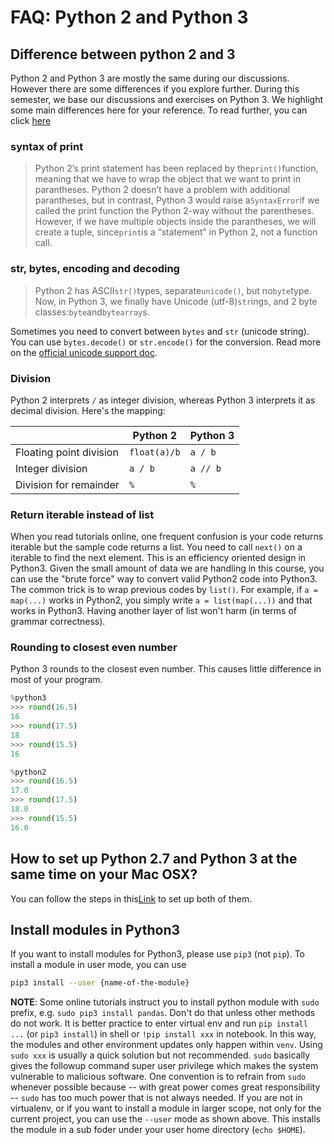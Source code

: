 # FAQ: Python 2 and Python 3

## Difference between python 2 and 3

Python 2 and Python 3 are mostly the same during our discussions. However there are some differences if you explore further. During this semester, we base our discussions and exercises on Python 3. We highlight some main differences here for your reference. To read further, you can click [here](http://sebastianraschka.com/Articles/2014_python_2_3_key_diff.html#the-print-function)

### syntax of print

> Python 2’s print statement has been replaced by the`print()`function, meaning that we have to wrap the object that we want to print in parantheses. Python 2 doesn’t have a problem with additional parantheses, but in contrast, Python 3 would raise a`SyntaxError`if we called the print function the Python 2-way without the parentheses. However, if we have multiple objects inside the parantheses, we will create a tuple, since`print`is a “statement” in Python 2, not a function call.

### str, bytes, encoding and decoding

> Python 2 has ASCII`str()`types, separate`unicode()`, but no`byte`type. Now, in Python 3, we finally have Unicode \(utf-8\)`str`ings, and 2 byte classes:`byte`and`bytearray`s.

Sometimes you need to convert between `bytes` and `str` (unicode string). You can use `bytes.decode()` or `str.encode()` for the conversion. Read more on the [official unicode support doc](https://docs.python.org/3.3/howto/unicode.html#python-s-unicode-support).

### Division

Python 2 interprets `/` as integer division, whereas Python 3 interprets it as decimal division. Here's the mapping:

|                         | Python 2     | Python 3 |
|-------------------------|--------------|----------|
| Floating point division | `float(a)/b` | `a / b`  |
| Integer division        | `a / b`      | `a // b` |
| Division for remainder  | `%`          | `%`      |

### Return iterable instead of list

When you read tutorials online, one frequent confusion is your code returns iterable but the sample code returns a list. You need to call `next()` on a iterable to find the next element. This is an efficiency oriented design in Python3. Given the small amount of data we are handling in this course, you can use the "brute force" way to convert valid Python2 code into Python3. The common trick is to wrap previous codes by `list()`. For example, if `a = map(...)` works in Python2, you simply write `a = list(map(...))` and that works in Python3. Having another layer of list won't harm (in terms of grammar correctness).

### Rounding to closest even number

Python 3 rounds to the closest even number. This causes little difference in most of your program.

```python
%python3
>>> round(16.5)
16
>>> round(17.5)
18
>>> round(15.5)
16

%python2
>>> round(16.5)
17.0
>>> round(17.5)
18.0
>>> round(15.5)
16.0
```

## How to set up Python 2.7 and Python 3 at the same time on your Mac OSX?

You can follow the steps in this[Link](https://stringpiggy.hpd.io/mac-osx-python3-dual-install/#step1) to set up both of them.

## Install modules in Python3

If you want to install modules for Python3, please use `pip3` (not `pip`). To install a module in user mode, you can use

```bash
pip3 install --user {name-of-the-module}
```

**NOTE**: Some online tutorials instruct you to install python module with `sudo` prefix, e.g. `sudo pip3 install pandas`. Don't do that unless other methods do not work. It is better practice to enter virtual env and run `pip install ...` (or `pip3 install`) in shell or `!pip install xxx` in notebook. In this way, the modules and other environment updates only happen within `venv`. Using `sudo xxx` is usually a quick solution but not recommended. `sudo` basically gives the followup command super user privilege which makes the system vulnerable to malicious software. One convention is to refrain from `sudo` whenever possible because -- with great power comes great responsibility -- `sudo` has too much power that is not always needed. If you are not in virtualenv, or if you want to install a module in larger scope, not only for the current project, you can use the `--user` mode as shown above. This installs the module in a sub foder under your user home directory (`echo $HOME`).
